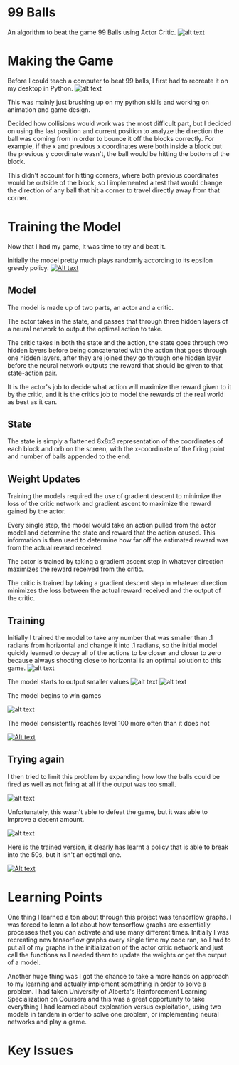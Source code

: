 # 99 Balls
An algorithm to beat the game 99 Balls using Actor Critic.
![alt text](Ballz.png)


# Making the Game
Before I could teach a computer to beat 99 balls, I first had to recreate it on my desktop in Python.
![alt text](99Balls.png)

This was mainly just brushing up on my python skills and working on animation and game design.

Decided how collisions would work was the most difficult part, but I decided on using the last position and current position to analyze the direction the ball was coming from in order to bounce it off the blocks correctly.
For example, if the x and previous x coordinates were both inside a block but the previous y coordinate wasn't, the ball would be hitting the bottom of the block.

This didn't account for hitting corners, where both previous coordinates would be outside of the block, so I implemented a test that would change the direction of any ball that hit a corner to travel directly away from that corner.

# Training the Model
Now that I had my game, it was time to try and beat it. 

Initially the model pretty much plays randomly according to its epsilon greedy policy.
[![Alt text](https://img.youtube.com/vi/cZT-lTS1rxA/0.jpg)](https://www.youtube.com/watch?v=cZT-lTS1rxA)

## Model
The model is made up of two parts, an actor and a critic.

The actor takes in the state, and passes that through three hidden layers of a neural network to output the optimal action to take.

The critic takes in both the state and the action, the state goes through two hidden layers before being concatenated with the action that goes through one hidden layers, after they are joined they go through one hidden layer before the neural network outputs the reward that should be given to that state-action pair.

It is the actor's job to decide what action will maximize the reward given to it by the critic, and it is the critics job to model the rewards of the real world as best as it can.

## State

The state is simply a flattened 8x8x3 representation of the coordinates of each block and orb on the screen, with the x-coordinate of the firing point and number of balls appended to the end.
## Weight Updates

Training the models required the use of gradient descent to minimize the loss of the critic network and gradient ascent to maximize the reward gained by the actor.

Every single step, the model would take an action pulled from the actor model and determine the state and reward that the action caused. This information is then used to determine how far off the estimated reward was from the actual reward received.

The actor is trained by taking a gradient ascent step in whatever direction maximizes the reward received from the critic.

The critic is trained by taking a gradient descent step in whatever direction minimizes the loss between the actual reward received and the output of the critic.
## Training

Initially I trained the model to take any number that was smaller than .1 radians from horizontal and change it into .1 radians, so the initial model quickly learned to decay all of the actions to be closer and closer to zero because always shooting close to horizontal is an optimal solution to this game.
![alt text](Figure_1.png)

The model starts to output smaller values
![alt text](Figure_3.png)
![alt text](Figure_4.png)

The model begins to win games

![alt text](Figure_5.png)

The model consistently reaches level 100 more often than it does not

[![Alt text](https://img.youtube.com/vi/4Bgjwa5AvoY/0.jpg)](https://www.youtube.com/watch?v=4Bgjwa5AvoY)

## Trying again

I then tried to limit this problem by expanding how low the balls could be fired as well as not firing at all if the output was too small.

![alt text](Training.png)

Unfortunately, this wasn't able to defeat the game, but it was able to improve a decent amount.

![alt text](Trained.png)

Here is the trained version, it clearly has learnt a policy that is able to break into the 50s, but it isn't an optimal one.

[![Alt text](https://img.youtube.com/vi/4X0AL9TKNoU/0.jpg)](https://www.youtube.com/watch?v=4X0AL9TKNoU)

# Learning Points
One thing I learned a ton about through this project was tensorflow graphs. I was forced to learn a lot about how tensorflow graphs are essentially processes that you can activate and use many different times. Initially I was recreating new tensorflow graphs every single time my code ran, so I had to put all of my graphs in the initialization of the actor critic network and just call the functions as I needed them to update the weights or get the output of a model.

Another huge thing was I got the chance to take a more hands on approach to my learning and actually implement something in order to solve a problem. I had taken University of Alberta's Reinforcement Learning Specialization on Coursera and this was a great opportunity to take everything I had learned about exploration versus exploitation, using two models in tandem in order to solve one problem, or implementing neural networks and play a game.

# Key Issues

